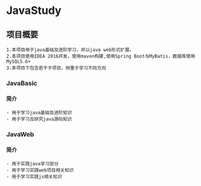 # JavaStudy

## 项目概要
    1.本项目用于java基础及进阶学习，并以java web形式扩展。
    2.本项目使用IDEA 2016开发，使用maven构建,使用Spring Boot与MyBatis，数据库使用MySQL5.6+
    3.本项目下包含若干子项目，侧重于学习不同方向
 
 ### JavaBasic
 
 #### 简介
    - 用于学习java基础及进阶知识
    - 用于学习及研究java源码知识
 ### JavaWeb
 
 #### 简介
    - 用于实践java学习部分
    - 用于学习实践web项目相关知识
    - 用于学习实践js相关知识
